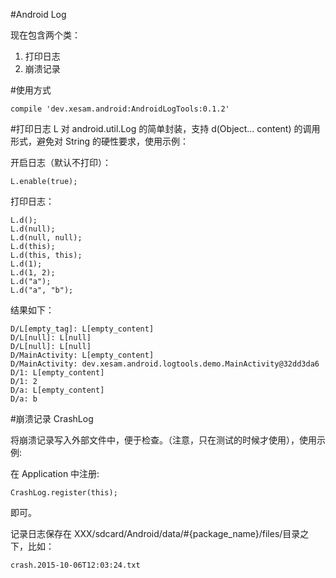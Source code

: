 #Android Log

现在包含两个类：

1. 打印日志
1. 崩溃记录

#使用方式

    compile 'dev.xesam.android:AndroidLogTools:0.1.2'

#打印日志 L
对 android.util.Log 的简单封装，支持 d(Object... content) 的调用形式，避免对 String 的硬性要求，使用示例：

开启日志（默认不打印）：

    L.enable(true);

打印日志：

    L.d();
    L.d(null);
    L.d(null, null);
    L.d(this);
    L.d(this, this);
    L.d(1);
    L.d(1, 2);
    L.d("a");
    L.d("a", "b");
    
结果如下：

    D/L[empty_tag]: L[empty_content]
    D/L[null]: L[null]
    D/L[null]: L[null]
    D/MainActivity: L[empty_content]
    D/MainActivity: dev.xesam.android.logtools.demo.MainActivity@32dd3da6
    D/1: L[empty_content]
    D/1: 2
    D/a: L[empty_content]
    D/a: b
    
#崩溃记录 CrashLog

将崩溃记录写入外部文件中，便于检查。（注意，只在测试的时候才使用），使用示例:

在 Application 中注册:

    CrashLog.register(this);
    
即可。

记录日志保存在 XXX/sdcard/Android/data/#{package_name}/files/目录之下，比如：

    crash.2015-10-06T12:03:24.txt


